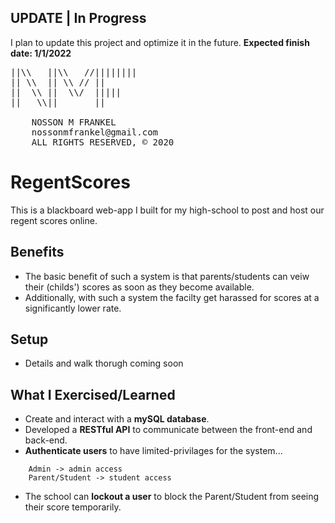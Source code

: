 ## UPDATE | In Progress

I plan to update this project and optimize it in the future. **Expected finish date: 1/1/2022**

<pre>
||\\   ||\\   //||||||||  
|| \\  || \\ // ||  
||  \\ ||  \\/  |||||  
||   \\||       ||  

	NOSSON M FRANKEL
	nossonmfrankel@gmail.com
	ALL RIGHTS RESERVED, © 2020
</pre>

# RegentScores

This is a blackboard web-app I built for my high-school to post and host our regent scores online.

## Benefits

-	The basic benefit of such a system is that parents/students can veiw their (childs') scores as soon as they become available.
-	Additionally, with such a system the facilty get harassed for scores at a significantly lower rate.

## Setup

*	Details and walk thorugh coming soon

## What I Exercised/Learned

-	Create and interact with a **mySQL database**.
-	Developed a **RESTful API** to communicate between the front-end and back-end.
-	**Authenticate users** to have limited-privilages for the system...
```
	Admin -> admin access
	Parent/Student -> student access
```
-	The school can **lockout a user** to block the Parent/Student from seeing their score temporarily.
